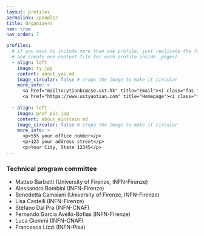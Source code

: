 ```yaml
---
layout: profiles
permalink: /people/
title: Organizers
nav: true
nav_order: 7

profiles:
  # if you want to include more than one profile, just replicate the following block
  # and create one content file for each profile inside _pages/
  - align: left
    image: ty.jpg
    content: about_yao.md
    image_circular: false # crops the image to make it circular
    more_info: >
      <a href="mailto:ytianbc@cse.ust.hk" title="Email"><i class="fas fa-envelope" style="margin-left: 5px;"></i></a>
      <a href="https://www.ustyaotian.com" title="Homepage"><i class="fas fa-home" style="margin-left: 5px;"></i></a>
 
  - align: left
    image: prof_pic.jpg
    content: about_einstein.md
    image_circular: false # crops the image to make it circular
    more_info: >
      <p>555 your office number</p>
      <p>123 your address street</p>
      <p>Your City, State 12345</p>
---
```



### Technical program committee

- Matteo Barbetti (University of Firenze, INFN-Firenze)
- Alessandro Bombini (INFN-Firenze)
- Benedetta Camaiani (University of Firenze, INFN-Firenze)
- Lisa Castelli (INFN-Firenze)
- Stefano Dal Pra (INFN-CNAF)
- Fernando Garcia Avello-Bofias (INFN-Firenze)
- Luca Giommi (INFN-CNAF)
- Francesca Lizzi (INFN-Pisa)